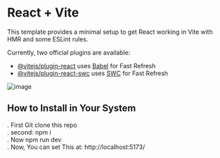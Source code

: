 # React + Vite

This template provides a minimal setup to get React working in Vite with HMR and some ESLint rules.

Currently, two official plugins are available:

- [@vitejs/plugin-react](https://github.com/vitejs/vite-plugin-react/blob/main/packages/plugin-react/README.md) uses [Babel](https://babeljs.io/) for Fast Refresh
- [@vitejs/plugin-react-swc](https://github.com/vitejs/vite-plugin-react-swc) uses [SWC](https://swc.rs/) for Fast Refresh

![image](https://github.com/ganpatsundesha/Food-E-Commerce/assets/114151878/65afbd63-04e8-4e19-b4ae-37af8a49b3f2)

## How to Install in Your System
. First Git clone this repo
<br>
. second: npm i
<br>
. Now npm run dev
<br>
. Now, You can set This at: http://localhost:5173/
